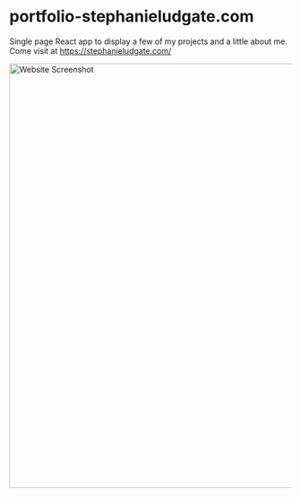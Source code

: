 # portfolio-stephanieludgate.com
Single page React app to display a few of my projects and a little about me.  Come visit at https://stephanieludgate.com/

<img width="757" alt="Website Screenshot" src="https://user-images.githubusercontent.com/58275084/140991041-eb4892bb-1387-4aa4-a499-ab6d36ca9550.png">

